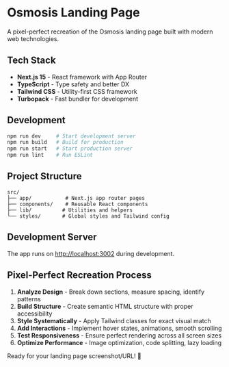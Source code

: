# Osmosis Landing Page

A pixel-perfect recreation of the Osmosis landing page built with modern web technologies.

## Tech Stack

- **Next.js 15** - React framework with App Router
- **TypeScript** - Type safety and better DX
- **Tailwind CSS** - Utility-first CSS framework
- **Turbopack** - Fast bundler for development

## Development

```bash
npm run dev     # Start development server
npm run build   # Build for production
npm run start   # Start production server
npm run lint    # Run ESLint
```

## Project Structure

```
src/
├── app/           # Next.js app router pages
├── components/    # Reusable React components
├── lib/          # Utilities and helpers
└── styles/       # Global styles and Tailwind config
```

## Development Server

The app runs on [http://localhost:3002](http://localhost:3002) during development.

## Pixel-Perfect Recreation Process

1. **Analyze Design** - Break down sections, measure spacing, identify patterns
2. **Build Structure** - Create semantic HTML structure with proper accessibility
3. **Style Systematically** - Apply Tailwind classes for exact visual match
4. **Add Interactions** - Implement hover states, animations, smooth scrolling
5. **Test Responsiveness** - Ensure perfect rendering across all screen sizes
6. **Optimize Performance** - Image optimization, code splitting, lazy loading

Ready for your landing page screenshot/URL! 🎨
